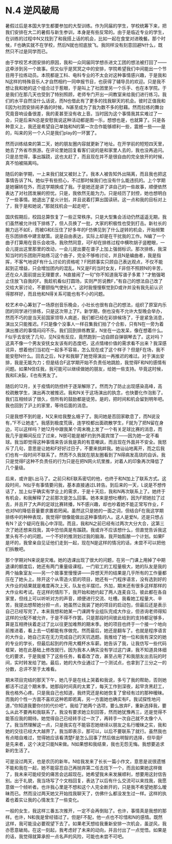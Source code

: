 # N.4 逆风破局

暑假过后是本国大学生都要参加的大型训练。作为同届的学生，学校统筹下来，把我们安排在大二的暑假与新生参训，本身是有些反常的。由于是临近专业的学生，在训练的过程中N又找到了和我搭上话的机会，比如一起在食堂对进晚餐。那个时候，F也确实就不在学校，然后N就也彻底放飞。我同样没有刻意回避N什么，既然只不过是同学而已。

由于学校艺术团安排的原因，我和一众同届同学想杀进文工团的想法被打回了——这牵涉到另一个故事。但又似乎是冥冥之中的安排，学院希望我们中间能出一个节目用于拉练动员。本院都是工科、电科专业的不太会对这种事情感兴趣，于是我和N这样的特殊音乐人才自然相约一同申报节目，也获得了辅导员的欢迎。只是我不想让我和她的这个组合过于惹眼，于是叫上了社团里另一个乐手、也在本学院。于是我们在那几天也受到了特别照顾，老师专门开出一间教室来给我们进行练习。我们的水平自然没什么话说，而N也借此有了更多的找我聊天的机会。彼时正值我和E因为社团安排闹矛盾的时候，N甚至成为了我为数不多的慰藉。然而拉练的舞台究竟音响设备很差，我的麦甚至没有收上音。当时因为这个事情我其实难过了一会，只是后来N总是安慰我说这种活动都是图一乐，想想也是，也就算了。只是各种意义上，我还是希望自己单独和N的第一次合作能够顺利一些，震撼一些——是的，叫来的另一个人只是我们play的一环罢了。

然而训练结束的第二天，她的朋友圈内容就更新了地址。在开学前的短短四天里，她去了外省市旅游。在评论里她回复看客们说的是和家里人去的，我也没再追问。只是总觉得，事出蹊跷，这也太赶了，而且现在并不是很自由的完全放开的时候，真不怕被隔离吗。

随后的新学期，一上来我们就又被封上了。我本人被告知外出隔离，而且我也把这事情告诉了N。她似乎有些担心，不过那时候我们也没有什么能违抗的。上个学期是她辗转在外，而这学期换成了我。于是她还是讲了讲自己的一些故事，顺便依然表达了对社团发展的担忧。只是，我依然无能为力。只是经历了封控，她也想明白了一些事情。她退出了星火计划，并且说着打算出国读研。这一点和我的目标对上了，我于是和她说，”那就找机会一起走吧“。

国庆假期后，校园总算恢复了一些正常秩序。只是大型集会活动仍然遥遥无期，我们虽然被允许线下排练了，但人员换了一批，大家的积极性也受到打击。新社长的腕力远不如E，而被G和E压住了好多年的F仿佛见到了什么逆转的机会，开始频繁在乐团排练中建言献策。说是自由表达，实际上却是在干扰我的工作。N编了一个曲子打算用在音乐会收场，我欣然同意，可F却在排练过程中横吹胡子竖瞪眼，一会儿提出这里那里的改动，一会儿提出要在谱子上加上强弱标识。那次排练，我深知当时的乐团刚开始练习这个曲子，完全不够格讨论，并且N是编曲者，我是指挥，不客气地说F有什么讨论的资格呢？F罔顾事实只顾自己表达观点，不仅不能起到正增益，只会增加团内的混乱。N又是F的当时女友，F非但不照顾N的辛苦，还在众人面前提出无理要求，N直接闹了一句”你不知道我写谱子多累？“才勉强喝止住放飞自我的F。我趁机看似打圆场，实则严厉说教F，”有自己的想法自己改了交给大家讨论，不要颐指气使别人“。这时我慢慢察觉到D或许并没有我先前认识得那样好，而且他和N得关系可能也有不小的问题。

校艺术中心筹划了一场原创音乐晚会，小社长也很有自己的想法，组织了原室内乐团的同学进行排练，只是这次带上了F。新学期，倒也没有不允许大型晚会举办，然而不巧的是当天前国家领导人病逝，我们都已经在彩排候场了，于是紧急消息，演出又只能推迟。F只是像个没事人一样召集我们拍了个合影，只有N在一旁为着演出推迟的事情闷闷不乐。我们回到排练教室，N坐在一边发呆，像在想着什么。F似乎去安抚了几句，见N没有反应，竟然跑到一边自顾自弹钢琴去了。这对吗？这真不像一个男友安抚女友该有的态度吧，这点情绪价值的需求看不出来？我深感诧异，想着他们当初在一起多不容易，怎么现在成了这个样子？但是F在场，我不能安慰N什么。回去之后，N才和我聊了她觉得演出一再推迟的难过。对于演出安排，我是无能为力；但是结合F这学期开始不负责任地跳脸，我觉得F和N的感情有问题。如果N信任我，我可能可以继续做她的朋友，给她一些支持。毕竟这时候，我和E决裂，E也有男友了。

随后的12月，关于疫情的防控终于逐渐解除了。然而为了防止出现感染高峰，高校疏散学生，演出再次被推迟。我和N关于这场演出的执念，也快要化作泡影了。我们互相倾诉了很久，但所有的鼓励都是徒劳。是的，把时间和机会留到明年吧。我也回到了沪上的家里，等待后面的消息。

只是我想不到的是，N又来给我整幺蛾子了。我问她是否回家歇息了，而N说没有，”F不让她走“。我感到极度荒唐，连学校都出面疏散学生，F就为了把N留在身边，可以这样吗？她12月中跟我某个周末晚上发了一个有关足球比赛的消息，而我几乎是瞬间反应了过来，N很可能是被F约到外面宾馆了——因为她一定不看球。我当即觉得这种事情来告诉我是真的有意嘲讽，而且现在外面并不安全。我怒斥了几句，意思是让她和F好好过日子，不要来挑衅我。她讪讪地离开，而之后我们也有一段时间不联系了。然而不久我就在朋友圈看到了N得病发高烧的自诉。我只是觉得F这种不负责任的行为只是在把N网火坑里推，对着人的印象再次降低了几个量级。

后来，或许是L出马了。之前只和E联系密切的他，也终于和N加上了联系方式。这段时间，N似乎有事情要问我，基本直接通过L转告。到后来的一天，L说是不想传话了，加上似乎确实有学业上的需求，于是十天后，我和N再次联系上了。她终于有机会，和我解释了之前那次是怎么回事。她本来是想吐槽的，因为F把她拉了过去，并且开了大声的足球比赛转播，N不感兴趣，却也吵着她不能正常写作业，F也对N的降低音量要求置若罔闻。虽然这只是她的一面之词，但结合F在我这学期排练中的种种表现，我觉得F很像能做出这种事情的人。这人是爱N，还是只想占有N？这个疑问在我心中浮现。而且，我和N之前已经有过两次大分大合，这第三次了她还想来找我，其中恐怕真是有蹊跷。我或许不应该想什么，但直觉告诉我这里头有不小的问题。一个不好的推测划过我的脑海，我开始酝酿一个计划。如果F是坏的，我曾亲自见证他们走到一起，现在N是这样的情况的话，未尝不可以把他们拆散吧。

那个学期对N来说是灾难。她的选课出现了很大的问题，在另一门课上用掉了中期退课的额度后，她还有两门重量级课程。一门软工的工程量极大，她的队友是我的两个抽象室友——另一个故事里慢慢讲——异想天开的结果是几乎所有的工作量都压在了她头上。除开这个从零造火箭的项目，她还有一门程序语言，没有选到好的大作业的结果就是难度再次上天，队友也半摆烂。外加，期末还有很多这样那样的大作业和考试。在这样的情形下，我开始和她约起了两人连麦自习。彼此都在各自家里，但线上可以听听对方的声音，顺便进行交流、吐槽。我看她工程量大、辛苦，我提出想帮她分担一点，她虽然让我装了她的项目的启动包，但最后还是表示自己已经写完了。本来我想和她某一门课跨专业组队完成大作业，但咨询老师得知这样的分配不被允许，于是不得不作罢。只是那段时间彼此给到的支持都足够多，算是互相搀扶着走过了比以往更加难熬的期末季。她的项目也终于一个接一个地向前推进着，看上去一切都能有序做完。然而最后，她还是翻车了。也就是程序语言的大作业，她自己实在无力完成自己的天坑选题。我推给了她一位和我有深交的她的专业的学长，但最后起到的作用大概杯水车薪。她告诉了我，让我仿写一些代码框架，她在此基础上修改就行。因为我本人确实没有学过这门课，我不知道具体细化的要求，于是我接下了这些任务，看着改了改，甚至占用了和我朋友出去玩的时间，实时转发给了她。最后，她的大作业通过了一个测试点，也拿到了三分之一的分数，总评不至于太难看。

期末项目完结的那天下午，她几乎是在线上哭着和我说，多亏了我的帮助，否则她都活不过这个期末季。她那段时间真的太累了，每天工作到深夜，起早贪黑赶工，我也格外心疼。只是我自己也知道，我终究还是和她恢复了曾经有过的那种暧昧。而我的个性一方面不喜欢这种若即若离，另一方面她也确实有F。我试探性地问道，”你知道我要你付的代价吧“。我给了她两个选项，要么放弃F，重新选择我，要么从此不要再和我联系了。我没有要求她立刻回答，然而她犹豫再三，还是觉得不能答应我的期待。她觉得自己已经转手过一次了，再转手一次自己就不太像个人了。我当然理解这一点，只是我实在不能容忍她继续以朋友之名行暧昧之实，我和她的交往已经大大越界了。我当即表示，那可以，以后不要联系了就行。虽然我也有点暗自难过，觉得她应该看清楚F是怎么回事了然后做出明智的选择，但毕竟F是先来者，这个决定只能N来做。N如果想和我结束，我也无怨无悔。我想要追求新的生活了。

可是没过两天，也是农历的新年。N给我发来了长长一篇小作文，意思是说很遗憾不能和我在一起，她不能容忍自己再抛弃第二任去找下一个，而且如果她这样做了，我未来可能经受的痛苦会远超现在。她希望我未来发展顺利，想要用这封信告别。出于礼貌，我当场写了个文档回复，表达了以后有什么交流可以来找我，我愿意做一个倾听者。也许我心里是不想和这个人完全断开的，只是我不希望她那么暧昧而已。然而没过两天她又开始找我聊天了，仿佛什么都没发生过一样。这样的执着也着实让我的心情发生了一些变化。

一般的女生，我这样三番五次推开，一定不会再倒贴了。也许，事情真是我想的那样。也许，N和我是曾经错过了。但是F不配，他一点也不珍惜和N的感情。既然这样，我可能没必要观望下去了。如果老天想给我重新安排一次机会，虽逆风，我亦愿意破局。在这一刻起，我考虑好了未来的动向，并且付出了一点觉悟。如果是的话，我觉得就算承担一点名声的风险，可能也未尝不可吧。
